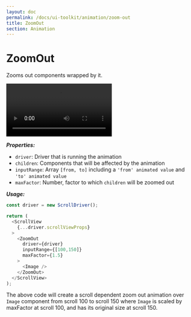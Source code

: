 ```yaml
---
layout: doc
permalink: /docs/ui-toolkit/animation/zoom-out
title: ZoomOut
section: Animation
---
```


# ZoomOut

Zooms out components wrapped by it.

<div class="video-screen">
  <video width="280" loop autoplay>
    <source src="/video/examples/04 zoom in and out.mp4" type="video/mp4">
    <source src="/video/examples/04 zoom in and out.webm" type="video/webm">
  </video>
</div>

***Properties:***

- `driver`: Driver that is running the animation
- `children`: Components that will be affected by the animation
- `inputRange`: Array `[from, to]` including a `'from' animated value` and `'to' animated value`
- `maxFactor`: Number, factor to which `children` will be zoomed out

***Usage:***

```javascript
const driver = new ScrollDriver();

return (
  <ScrollView
    {...driver.scrollViewProps}
  >
    <ZoomOut
      driver={driver}
      inputRange={[100,150]}
      maxFactor={1.5}
    >
      <Image />
    </ZoomOut>
  </ScrollView>
);
```

The above code will create a scroll dependent zoom out animation over `Image` component from scroll 100 to scroll 150 where `Image` is scaled by maxFactor at scroll 100, and has its original size at scroll 150.
